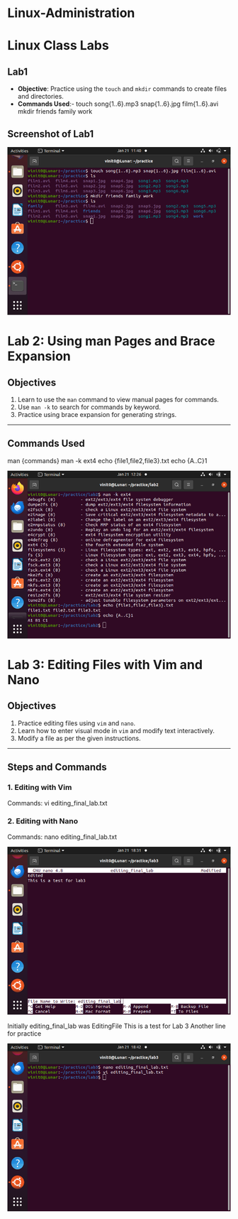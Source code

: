 # Linux-Administration

# Linux Class Labs

## Lab1
- **Objective**: Practice using the `touch` and `mkdir` commands to create files and directories.
- **Commands Used**:-
touch song{1..6}.mp3 snap{1..6}.jpg film{1..6}.avi
mkdir friends family work

## Screenshot of Lab1

![Lab1 Screenshot](Lab1/photo.png)


# Lab 2: Using man Pages and Brace Expansion

## Objectives
1. Learn to use the `man` command to view manual pages for commands.
2. Use `man -k` to search for commands by keyword.
3. Practice using brace expansion for generating strings.

---

## Commands Used
man {commands}
man -k ext4
echo {file1,file2,file3}.txt
echo {A..C}1

![Lab2 Screenshot](Lab2/imag.png)


# Lab 3: Editing Files with Vim and Nano

## Objectives
1. Practice editing files using `vim` and `nano`.
2. Learn how to enter visual mode in `vim` and modify text interactively.
3. Modify a file as per the given instructions.

---

## Steps and Commands

### 1. Editing with Vim
Commands:
vi editing_final_lab.txt



### 2. Editing with Nano
Commands:
nano editing_final_lab.txt

![Lab3 Vim Screenshot](Lab3/imag2.png)

Initially editing_final_lab was
EditingFile
This is a test for Lab 3
Another line for practice

![Lab3 Vim Screenshot](Lab3/imag1.png)
